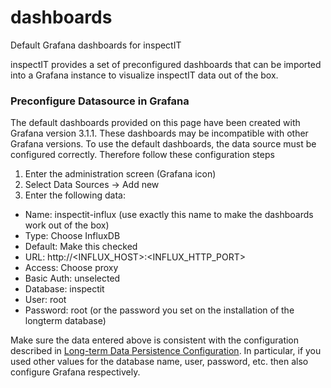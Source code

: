 # dashboards
Default Grafana dashboards for inspectIT

inspectIT provides a set of preconfigured dashboards that can be imported into a Grafana instance to visualize inspectIT data out of the box.

### Preconfigure Datasource in Grafana
The default dashboards provided on this page have been created with Grafana version 3.1.1. These dashboards may be incompatible with other Grafana versions.
To use the default dashboards, the data source must be configured correctly. Therefore follow these configuration steps

1. Enter the administration screen (Grafana icon)
2. Select Data Sources → Add new
3. Enter the following data:
  * Name: inspectit-influx (use exactly this name to make the dashboards work out of the box)
  * Type: Choose InfluxDB
  * Default: Make this checked
  * URL: http://<INFLUX_HOST>:<INFLUX_HTTP_PORT>
  * Access: Choose proxy
  * Basic Auth: unselected
  * Database: inspectit 
  * User: root
  * Password: root (or the password you set on the installation of the longterm database)

Make sure the data entered above is consistent with the configuration described in [Long-term Data Persistence Configuration](https://inspectit-performance.atlassian.net/wiki/display/DOC17/Long-term+Data+Persistence+Configuration). In particular, if you used other values for the database name, user, password, etc. then also configure Grafana respectively.
